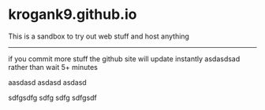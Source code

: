 # krogank9.github.io
This is a sandbox to try out web stuff and host anything

------------

if you commit more stuff the github site will update instantly asdasdsad rather than wait 5+ minutes

aasdasd
asdasd
asdasd

sdfgsdfg
sdfg
sdfg
sdfgsdf
